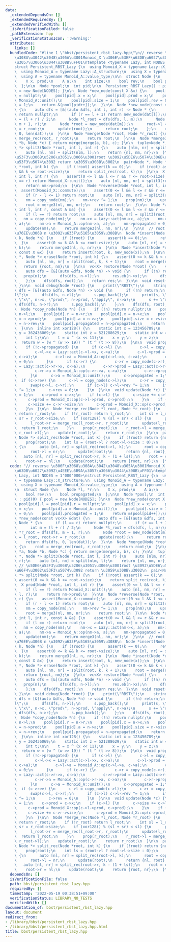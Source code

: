 ```yaml
---
data:
  _extendedDependsOn: []
  _extendedRequiredBy: []
  _extendedVerifiedWith: []
  _isVerificationFailed: false
  _pathExtension: hpp
  _verificationStatusIcon: ':warning:'
  attributes:
    links: []
  bundledCode: "#line 1 \"bbst/persistent_rbst_lazy.hpp\"\n// reverse \u306F\u3068\
    \u308A\u3042\u3048\u305A\u3001Monoid_X \u306E\u53EF\u63DB\u6027\u3092\u4EEE\u5B9A\
    \u3057\u3066\u3044\u308B\uFF01\ntemplate <typename Lazy, int NODES = 1'000'000>\n\
    struct Persistent_RBST_Lazy {\n  using Monoid_X = typename Lazy::X_structure;\n\
    \  using Monoid_A = typename Lazy::A_structure;\n  using X = typename Monoid_X::value_type;\n\
    \  using A = typename Monoid_A::value_type;\n\n  struct Node {\n    Node *l, *r;\n\
    \    X x, prod;\n    A a;\n    int size;\n    bool rev;\n    bool propagated;\n\
    \  };\n\n  Node *pool;\n  int pid;\n\n  Persistent_RBST_Lazy() : pid(0) { pool\
    \ = new Node[NODES]; }\n\n  Node *new_node(const X &x) {\n    pool[pid].l = pool[pid].r\
    \ = nullptr;\n    pool[pid].x = x;\n    pool[pid].prod = x;\n    pool[pid].a =\
    \ Monoid_A::unit();\n    pool[pid].size = 1;\n    pool[pid].rev = 0;\n    pool[pid].propagated\
    \ = 1;\n    return &(pool[pid++]);\n  }\n\n  Node *new_node(const vc<X> &dat)\
    \ {\n    auto dfs = [&](auto &dfs, int l, int r) -> Node * {\n      if (l == r)\
    \ return nullptr;\n      if (r == l + 1) return new_node(dat[l]);\n      int m\
    \ = (l + r) / 2;\n      Node *l_root = dfs(dfs, l, m);\n      Node *r_root = dfs(dfs,\
    \ m + 1, r);\n      Node *root = new_node(dat[m]);\n      root->l = l_root, root->r\
    \ = r_root;\n      update(root);\n      return root;\n    };\n    return dfs(dfs,\
    \ 0, len(dat));\n  }\n\n  Node *merge(Node *root, Node *r_root) {\n    root =\
    \ merge_rec(root, r_root);\n    return root;\n  }\n\n  Node *merge3(Node *a, Node\
    \ *b, Node *c) { return merge(merge(a, b), c); }\n\n  tuple<Node *, Node *, Node\
    \ *> split3(Node *root, int l, int r) {\n    auto [nlm, nr] = split(root, r);\n\
    \    auto [nl, nm] = split(nlm, l);\n    return {nl, nm, nr};\n  }\n\n  // \u5DE6\
    \u53F3\u306B\u5206\u3051\u3066\u3001root \u3092\u5DE6\u5074\u306B\u5909\u66F4\u3002\
    \u53F3\u5074\u3092 return \u3059\u308B\u3002\n  pair<Node *, Node *> split(Node\
    \ *root, int k) {\n    if (!root) assert(k == 0);\n    if (root) assert(0 <= k\
    \ && k <= root->size);\n    return split_rec(root, k);\n  }\n\n  X prod(Node *root,\
    \ int l, int r) {\n    assert(0 <= l && l <= r && r <= root->size);\n    if (l\
    \ == r) return Monoid_X::unit();\n    auto [nl, nm, nr] = split3(root, l, r);\n\
    \    return nm->prod;\n  }\n\n  Node *reverse(Node *root, int l, int r) {\n  \
    \  assert(Monoid_X::commute);\n    assert(0 <= l && l <= r && r <= root->size);\n\
    \    if (r - l <= 1) return root;\n    auto [nl, nm, nr] = split3(root, l, r);\n\
    \    nm = copy_node(nm);\n    nm->rev ^= 1;\n    prop(nm);\n    update(nm);\n\
    \    root = merge3(nl, nm, nr);\n    return root;\n  }\n\n  Node *apply(Node *root,\
    \ int l, int r, const A &a) {\n    assert(0 <= l && l <= r && r <= root->size);\n\
    \    if (l == r) return root;\n    auto [nl, nm, nr] = split3(root, l, r);\n \
    \   nm = copy_node(nm);\n    nm->x = Lazy::act(nm->x, a);\n    nm->prod = Lazy::act(nm->prod,\
    \ a);\n    nm->a = Monoid_A::op(nm->a, a);\n    nm->propagated = 0;\n    prop(nm);\n\
    \    update(nm);\n    return merge3(nl, nm, nr);\n  }\n\n  // root \u306E k \u756A\
    \u76EE\u306B n \u3092\u633F\u5165\u3059\u308B\n  Node *insert(Node *root, int\
    \ k, Node *n) {\n    if (!root) {\n      assert(k == 0);\n      return n;\n  \
    \  }\n    assert(0 <= k && k <= root->size);\n    auto [nl, nr] = split(root,\
    \ k);\n    return merge3(nl, n, nr);\n  }\n\n  Node *insert(Node *root, int k,\
    \ const X &x) {\n    return insert(root, k, new_node(x));\n  }\n\n  pair<Node\
    \ *, Node *> erase(Node *root, int k) {\n    assert(0 <= k && k < root->size);\n\
    \    auto [nl, nm, nr] = split(root, k, k + 1);\n    root = merge(nl, nr);\n \
    \   return {root, nm};\n  }\n\n  vc<X> restore(Node *root) {\n    vc<X> res;\n\
    \    auto dfs = [&](auto &dfs, Node *n) -> void {\n      if (!n) return;\n   \
    \   prop(n);\n      dfs(dfs, n->l);\n      res.eb(n->x);\n      dfs(dfs, n->r);\n\
    \    };\n    dfs(dfs, root);\n    return res;\n  }\n\n  void reset() { pid = 0;\
    \ }\n\n  void debug(Node *root) {\n    print(\"RBST\");\n    string s;\n    auto\
    \ dfs = [&](auto &dfs, Node *n) -> void {\n      if (!n) return;\n      s += \"\
    l\";\n      dfs(dfs, n->l);\n      s.pop_back();\n      print(s, \"size\", n->size,\
    \ \"x\", n->x, \"prod\", n->prod, \"apply\", n->a);\n      s += \"r\";\n     \
    \ dfs(dfs, n->r);\n      s.pop_back();\n    };\n    dfs(dfs, root);\n  }\n\nprivate:\n\
    \  Node *copy_node(Node *n) {\n    if (!n) return nullptr;\n    pool[pid].l =\
    \ n->l;\n    pool[pid].r = n->r;\n    pool[pid].x = n->x;\n    pool[pid].prod\
    \ = n->prod;\n    pool[pid].a = n->a;\n    pool[pid].size = n->size;\n    pool[pid].rev\
    \ = n->rev;\n    pool[pid].propagated = n->propagated;\n    return &(pool[pid++]);\n\
    \  }\n\n  inline int xor128() {\n    static int x = 123456789;\n    static int\
    \ y = 362436069;\n    static int z = 521288629;\n    static int w = 88675123;\n\
    \    int t;\n\n    t = x ^ (x << 11);\n    x = y;\n    y = z;\n    z = w;\n  \
    \  return w = (w ^ (w >> 19)) ^ (t ^ (t >> 8));\n  }\n\n  void prop(Node *c) {\n\
    \    if (!c->propagated) {\n      if (c->l) {\n        c->l = copy_node(c->l);\n\
    \        c->l->x = Lazy::act(c->l->x, c->a);\n        c->l->prod = Lazy::act(c->l->prod,\
    \ c->a);\n        c->l->a = Monoid_A::op(c->l->a, c->a);\n        c->l->propagated\
    \ = 0;\n      }\n      if (c->r) {\n        c->r = copy_node(c->r);\n        c->r->x\
    \ = Lazy::act(c->r->x, c->a);\n        c->r->prod = Lazy::act(c->r->prod, c->a);\n\
    \        c->r->a = Monoid_A::op(c->r->a, c->a);\n        c->r->propagated = 0;\n\
    \      }\n      c->a = Monoid_A::unit();\n      c->propagated = 1;\n    }\n  \
    \  if (c->rev) {\n      c->l = copy_node(c->l);\n      c->r = copy_node(c->r);\n\
    \      swap(c->l, c->r);\n      if (c->l) c->l->rev ^= 1;\n      if (c->r) c->r->rev\
    \ ^= 1;\n      c->rev = 0;\n    }\n  }\n\n  void update(Node *c) {\n    c->size\
    \ = 1;\n    c->prod = c->x;\n    if (c->l) {\n      c->size += c->l->size;\n \
    \     c->prod = Monoid_X::op(c->l->prod, c->prod);\n    }\n    if (c->r) {\n \
    \     c->size += c->r->size;\n      c->prod = Monoid_X::op(c->prod, c->r->prod);\n\
    \    }\n  }\n\n  Node *merge_rec(Node *l_root, Node *r_root) {\n    if (!l_root)\
    \ return r_root;\n    if (!r_root) return l_root;\n    int sl = l_root->size,\
    \ sr = r_root->size;\n    if (xor128() % (sl + sr) < sl) {\n      prop(l_root);\n\
    \      l_root->r = merge_rec(l_root->r, r_root);\n      update(l_root);\n    \
    \  return l_root;\n    }\n    prop(r_root);\n    r_root->l = merge_rec(l_root,\
    \ r_root->l);\n    update(r_root);\n    return r_root;\n  }\n\n  pair<Node *,\
    \ Node *> split_rec(Node *root, int k) {\n    if (!root) return {nullptr, nullptr};\n\
    \    prop(root);\n    int ls = (root->l ? root->l->size : 0);\n    if (k <= ls)\
    \ {\n      auto [nl, nr] = split_rec(root->l, k);\n      root = copy_node(root);\n\
    \      root->l = nr;\n      update(root);\n      return {nl, root};\n    }\n \
    \   auto [nl, nr] = split_rec(root->r, k - (1 + ls));\n    root = copy_node(root);\n\
    \    root->r = nl;\n    update(root);\n    return {root, nr};\n  }\n};\n"
  code: "// reverse \u306F\u3068\u308A\u3042\u3048\u305A\u3001Monoid_X \u306E\u53EF\
    \u63DB\u6027\u3092\u4EEE\u5B9A\u3057\u3066\u3044\u308B\uFF01\ntemplate <typename\
    \ Lazy, int NODES = 1'000'000>\nstruct Persistent_RBST_Lazy {\n  using Monoid_X\
    \ = typename Lazy::X_structure;\n  using Monoid_A = typename Lazy::A_structure;\n\
    \  using X = typename Monoid_X::value_type;\n  using A = typename Monoid_A::value_type;\n\
    \n  struct Node {\n    Node *l, *r;\n    X x, prod;\n    A a;\n    int size;\n\
    \    bool rev;\n    bool propagated;\n  };\n\n  Node *pool;\n  int pid;\n\n  Persistent_RBST_Lazy()\
    \ : pid(0) { pool = new Node[NODES]; }\n\n  Node *new_node(const X &x) {\n   \
    \ pool[pid].l = pool[pid].r = nullptr;\n    pool[pid].x = x;\n    pool[pid].prod\
    \ = x;\n    pool[pid].a = Monoid_A::unit();\n    pool[pid].size = 1;\n    pool[pid].rev\
    \ = 0;\n    pool[pid].propagated = 1;\n    return &(pool[pid++]);\n  }\n\n  Node\
    \ *new_node(const vc<X> &dat) {\n    auto dfs = [&](auto &dfs, int l, int r) ->\
    \ Node * {\n      if (l == r) return nullptr;\n      if (r == l + 1) return new_node(dat[l]);\n\
    \      int m = (l + r) / 2;\n      Node *l_root = dfs(dfs, l, m);\n      Node\
    \ *r_root = dfs(dfs, m + 1, r);\n      Node *root = new_node(dat[m]);\n      root->l\
    \ = l_root, root->r = r_root;\n      update(root);\n      return root;\n    };\n\
    \    return dfs(dfs, 0, len(dat));\n  }\n\n  Node *merge(Node *root, Node *r_root)\
    \ {\n    root = merge_rec(root, r_root);\n    return root;\n  }\n\n  Node *merge3(Node\
    \ *a, Node *b, Node *c) { return merge(merge(a, b), c); }\n\n  tuple<Node *, Node\
    \ *, Node *> split3(Node *root, int l, int r) {\n    auto [nlm, nr] = split(root,\
    \ r);\n    auto [nl, nm] = split(nlm, l);\n    return {nl, nm, nr};\n  }\n\n \
    \ // \u5DE6\u53F3\u306B\u5206\u3051\u3066\u3001root \u3092\u5DE6\u5074\u306B\u5909\
    \u66F4\u3002\u53F3\u5074\u3092 return \u3059\u308B\u3002\n  pair<Node *, Node\
    \ *> split(Node *root, int k) {\n    if (!root) assert(k == 0);\n    if (root)\
    \ assert(0 <= k && k <= root->size);\n    return split_rec(root, k);\n  }\n\n\
    \  X prod(Node *root, int l, int r) {\n    assert(0 <= l && l <= r && r <= root->size);\n\
    \    if (l == r) return Monoid_X::unit();\n    auto [nl, nm, nr] = split3(root,\
    \ l, r);\n    return nm->prod;\n  }\n\n  Node *reverse(Node *root, int l, int\
    \ r) {\n    assert(Monoid_X::commute);\n    assert(0 <= l && l <= r && r <= root->size);\n\
    \    if (r - l <= 1) return root;\n    auto [nl, nm, nr] = split3(root, l, r);\n\
    \    nm = copy_node(nm);\n    nm->rev ^= 1;\n    prop(nm);\n    update(nm);\n\
    \    root = merge3(nl, nm, nr);\n    return root;\n  }\n\n  Node *apply(Node *root,\
    \ int l, int r, const A &a) {\n    assert(0 <= l && l <= r && r <= root->size);\n\
    \    if (l == r) return root;\n    auto [nl, nm, nr] = split3(root, l, r);\n \
    \   nm = copy_node(nm);\n    nm->x = Lazy::act(nm->x, a);\n    nm->prod = Lazy::act(nm->prod,\
    \ a);\n    nm->a = Monoid_A::op(nm->a, a);\n    nm->propagated = 0;\n    prop(nm);\n\
    \    update(nm);\n    return merge3(nl, nm, nr);\n  }\n\n  // root \u306E k \u756A\
    \u76EE\u306B n \u3092\u633F\u5165\u3059\u308B\n  Node *insert(Node *root, int\
    \ k, Node *n) {\n    if (!root) {\n      assert(k == 0);\n      return n;\n  \
    \  }\n    assert(0 <= k && k <= root->size);\n    auto [nl, nr] = split(root,\
    \ k);\n    return merge3(nl, n, nr);\n  }\n\n  Node *insert(Node *root, int k,\
    \ const X &x) {\n    return insert(root, k, new_node(x));\n  }\n\n  pair<Node\
    \ *, Node *> erase(Node *root, int k) {\n    assert(0 <= k && k < root->size);\n\
    \    auto [nl, nm, nr] = split(root, k, k + 1);\n    root = merge(nl, nr);\n \
    \   return {root, nm};\n  }\n\n  vc<X> restore(Node *root) {\n    vc<X> res;\n\
    \    auto dfs = [&](auto &dfs, Node *n) -> void {\n      if (!n) return;\n   \
    \   prop(n);\n      dfs(dfs, n->l);\n      res.eb(n->x);\n      dfs(dfs, n->r);\n\
    \    };\n    dfs(dfs, root);\n    return res;\n  }\n\n  void reset() { pid = 0;\
    \ }\n\n  void debug(Node *root) {\n    print(\"RBST\");\n    string s;\n    auto\
    \ dfs = [&](auto &dfs, Node *n) -> void {\n      if (!n) return;\n      s += \"\
    l\";\n      dfs(dfs, n->l);\n      s.pop_back();\n      print(s, \"size\", n->size,\
    \ \"x\", n->x, \"prod\", n->prod, \"apply\", n->a);\n      s += \"r\";\n     \
    \ dfs(dfs, n->r);\n      s.pop_back();\n    };\n    dfs(dfs, root);\n  }\n\nprivate:\n\
    \  Node *copy_node(Node *n) {\n    if (!n) return nullptr;\n    pool[pid].l =\
    \ n->l;\n    pool[pid].r = n->r;\n    pool[pid].x = n->x;\n    pool[pid].prod\
    \ = n->prod;\n    pool[pid].a = n->a;\n    pool[pid].size = n->size;\n    pool[pid].rev\
    \ = n->rev;\n    pool[pid].propagated = n->propagated;\n    return &(pool[pid++]);\n\
    \  }\n\n  inline int xor128() {\n    static int x = 123456789;\n    static int\
    \ y = 362436069;\n    static int z = 521288629;\n    static int w = 88675123;\n\
    \    int t;\n\n    t = x ^ (x << 11);\n    x = y;\n    y = z;\n    z = w;\n  \
    \  return w = (w ^ (w >> 19)) ^ (t ^ (t >> 8));\n  }\n\n  void prop(Node *c) {\n\
    \    if (!c->propagated) {\n      if (c->l) {\n        c->l = copy_node(c->l);\n\
    \        c->l->x = Lazy::act(c->l->x, c->a);\n        c->l->prod = Lazy::act(c->l->prod,\
    \ c->a);\n        c->l->a = Monoid_A::op(c->l->a, c->a);\n        c->l->propagated\
    \ = 0;\n      }\n      if (c->r) {\n        c->r = copy_node(c->r);\n        c->r->x\
    \ = Lazy::act(c->r->x, c->a);\n        c->r->prod = Lazy::act(c->r->prod, c->a);\n\
    \        c->r->a = Monoid_A::op(c->r->a, c->a);\n        c->r->propagated = 0;\n\
    \      }\n      c->a = Monoid_A::unit();\n      c->propagated = 1;\n    }\n  \
    \  if (c->rev) {\n      c->l = copy_node(c->l);\n      c->r = copy_node(c->r);\n\
    \      swap(c->l, c->r);\n      if (c->l) c->l->rev ^= 1;\n      if (c->r) c->r->rev\
    \ ^= 1;\n      c->rev = 0;\n    }\n  }\n\n  void update(Node *c) {\n    c->size\
    \ = 1;\n    c->prod = c->x;\n    if (c->l) {\n      c->size += c->l->size;\n \
    \     c->prod = Monoid_X::op(c->l->prod, c->prod);\n    }\n    if (c->r) {\n \
    \     c->size += c->r->size;\n      c->prod = Monoid_X::op(c->prod, c->r->prod);\n\
    \    }\n  }\n\n  Node *merge_rec(Node *l_root, Node *r_root) {\n    if (!l_root)\
    \ return r_root;\n    if (!r_root) return l_root;\n    int sl = l_root->size,\
    \ sr = r_root->size;\n    if (xor128() % (sl + sr) < sl) {\n      prop(l_root);\n\
    \      l_root->r = merge_rec(l_root->r, r_root);\n      update(l_root);\n    \
    \  return l_root;\n    }\n    prop(r_root);\n    r_root->l = merge_rec(l_root,\
    \ r_root->l);\n    update(r_root);\n    return r_root;\n  }\n\n  pair<Node *,\
    \ Node *> split_rec(Node *root, int k) {\n    if (!root) return {nullptr, nullptr};\n\
    \    prop(root);\n    int ls = (root->l ? root->l->size : 0);\n    if (k <= ls)\
    \ {\n      auto [nl, nr] = split_rec(root->l, k);\n      root = copy_node(root);\n\
    \      root->l = nr;\n      update(root);\n      return {nl, root};\n    }\n \
    \   auto [nl, nr] = split_rec(root->r, k - (1 + ls));\n    root = copy_node(root);\n\
    \    root->r = nl;\n    update(root);\n    return {root, nr};\n  }\n};\n"
  dependsOn: []
  isVerificationFile: false
  path: bbst/persistent_rbst_lazy.hpp
  requiredBy: []
  timestamp: '2022-05-19 00:38:51+09:00'
  verificationStatus: LIBRARY_NO_TESTS
  verifiedWith: []
documentation_of: bbst/persistent_rbst_lazy.hpp
layout: document
redirect_from:
- /library/bbst/persistent_rbst_lazy.hpp
- /library/bbst/persistent_rbst_lazy.hpp.html
title: bbst/persistent_rbst_lazy.hpp
---
```

